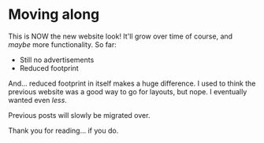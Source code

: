 # Moving along

This is NOW the new website look! It'll grow over time of course, and *maybe* more functionality. So far:

- Still no advertisements
- Reduced footprint
  

And... reduced footprint in itself makes a huge difference. I used to think the previous website was a good way to go for layouts, but nope. I eventually wanted even *less*.

Previous posts will slowly be migrated over.

Thank you for reading... if you do.